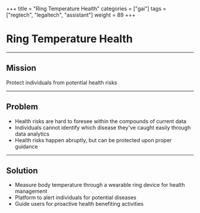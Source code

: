 +++
title = "Ring Temperature Health"
categories = ["gai"]
tags = ["regtech", "legaltech", "assistant"]
weight = 89
+++

# Ring Temperature Health

---

## Mission

Protect individuals from potential health risks

---

## Problem

- Health risks are hard to foresee within the compounds of current data
- Individuals cannot identify which disease they've caught easily through data analytics
- Health risks happen abruptly, but can be protected upon proper guidance

---

## Solution

- Measure body temperature through a wearable ring device for health management
- Platform to alert individuals for potential diseases
- Guide users for proactive health benefiting activities
